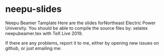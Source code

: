 # neepu-slides
Neepu Beamer Tamplate
Here are the slides forNortheast Electric Power University.
You should be able to compile the source files by: xelatex neepubeamer.tex with TeX Live 2019.

If there are any problems, report it to me, either by opening new issues on github, or just emailing me:
<tytrytytgr AT qq DOT com>
